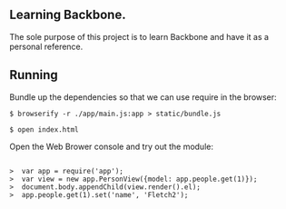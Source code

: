 ## Learning Backbone.
The sole purpose of this project is to learn Backbone and have it as a personal reference.

## Running
Bundle up the dependencies so that we can use require in the browser:

```shell
$ browserify -r ./app/main.js:app > static/bundle.js
```

```shell
$ open index.html
```

Open the Web Brower console and try out the module:

```shell

>  var app = require('app');
>  var view = new app.PersonView({model: app.people.get(1)});
>  document.body.appendChild(view.render().el);
>  app.people.get(1).set('name', 'Fletch2');
```

